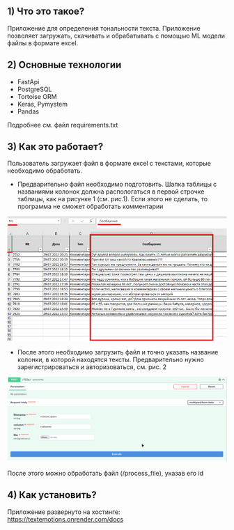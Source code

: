 ## 1) Что это такое?

Приложение для определения тональности текста. Приложение позволяет загружать, скачивать и
обрабатывать с помощью ML модели файлы в формате excel. 

## 2) Основные технологии

+ FastApi
+ PostgreSQL
+ Tortoise ORM
+ Keras, Pymystem
+ Pandas

Подробнее см. файл requirements.txt

## 3) Как это работает?

Пользователь загружает файл в формате excel с текстами, которые необходимо обработать.

+ Предварительно файл необходимо подготовить. Шапка таблицы с названиями колонок должна распологаться в первой строчке таблицы, как на рисунке 1 (см. рис.1).
    Если этого не сделать, то программа не сможет обработать комментарии


![Рис. 1](/images/file_excel.png)

+ После этого необходимо загрузить файл и точно указать название колонки, в которой
находятся тексты. Предварительно нужно зарегистрироваться и авторизоваться, см. рис. 2



![Рис. 2](/images/upload.png)

После этого можно обработать файл (/process_file), указав его id

## 4) Как установить?

Приложение развернуто на хостинге: https://textemotions.onrender.com/docs



